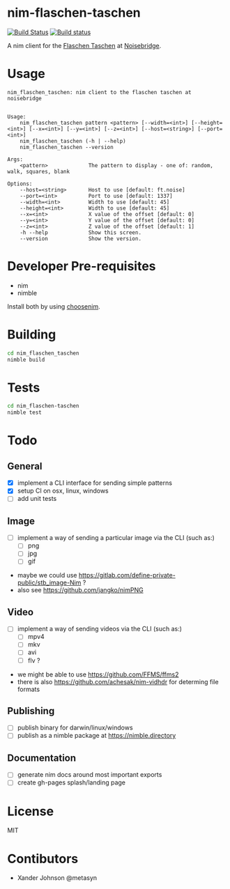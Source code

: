 # nim-flaschen-taschen

[![Build Status](https://travis-ci.org/metasyn/nim-flaschen-taschen.svg?branch=master)](https://travis-ci.org/metasyn/nim-flaschen-taschen)
[![Build status](https://ci.appveyor.com/api/projects/status/idwd7eur948pdwsl?svg=true)](https://ci.appveyor.com/project/metasyn/nim-flaschen-taschen)


A nim client for the [Flaschen Taschen](https://github.com/hzeller/flaschen-taschen) at [Noisebridge](https://noisebridge.net).

# Usage

```
nim_flaschen_taschen: nim client to the flaschen taschen at noisebridge


Usage:
    nim_flaschen_taschen pattern <pattern> [--width=<int>] [--height=<int>] [--x=<int>] [--y=<int>] [--z=<int>] [--host=<string>] [--port=<int>]
    nim_flaschen_taschen (-h | --help)
    nim_flaschen_taschen --version

Args:
    <pattern>             The pattern to display - one of: random, walk, squares, blank

Options:
    --host=<string>       Host to use [default: ft.noise]
    --port=<int>          Port to use [default: 1337]
    --width=<int>         Width to use [default: 45]
    --height=<int>        Width to use [default: 45]
    --x=<int>             X value of the offset [default: 0]
    --y=<int>             Y value of the offset [default: 0]
    --z=<int>             Z value of the offset [default: 1]
    -h --help             Show this screen.
    --version             Show the version.
```

# Developer Pre-requisites 

* nim
* nimble

Install both by using [choosenim](https://github.com/dom96/choosenim).

# Building

```bash
cd nim_flaschen_taschen
nimble build
```

# Tests

```bash
cd nim_flaschen-taschen
nimble test
```

# Todo

## General
- [x] implement a CLI interface for sending simple patterns
- [x] setup CI on osx, linux, windows
- [ ] add unit tests

## Image

- [ ] implement a way of sending a particular image via the CLI (such as:)
    - [ ] png 
    - [ ] jpg 
    - [ ] gif

- maybe we could use https://gitlab.com/define-private-public/stb_image-Nim ?
- also see https://github.com/jangko/nimPNG

## Video
- [ ] implement a way of sending videos via the CLI (such as:)
    - [ ] mpv4
    - [ ] mkv
    - [ ] avi
    - [ ] flv ?
- we might be able to use https://github.com/FFMS/ffms2
- there is also https://github.com/achesak/nim-vidhdr for determing file formats

## Publishing
- [ ] publish binary for darwin/linux/windows
- [ ] publish as a nimble package at https://nimble.directory

## Documentation
- [ ] generate nim docs around most important exports
- [ ] create gh-pages splash/landing page

# License

MIT

# Contibutors

* Xander Johnson @metasyn

